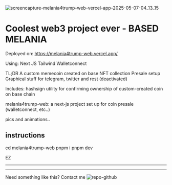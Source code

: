 ![screencapture-melania4trump-web-vercel-app-2025-05-07-04_13_15](https://github.com/user-attachments/assets/49c5bda6-1d35-4548-ac3c-a4655fe74541)

# Coolest web3 project ever - BASED MELANIA

Deployed on:
https://melania4trump-web.vercel.app/

Using:
Next JS
Tailwind
Walletconnect


TL;DR
A custom memecoin created on base 
NFT collection
Presale setup
Graphical stuff for telegram, twitter and rest (deactivated)


Includes:
hashsign utility for confirming ownership of custom-created coin on base chain 

melania4trump-web: a next-js project set up for coin presale (walletconnect, etc..)

pics and animations..


## instructions

cd melania4trump-web 
pnpm i
pnpm dev

EZ

---------------------------
---------------------------


Need something like this? 
Contact me
![repo-github](https://github.com/user-attachments/assets/5aac0cfd-75d3-431b-bfca-83847e2bf718)



